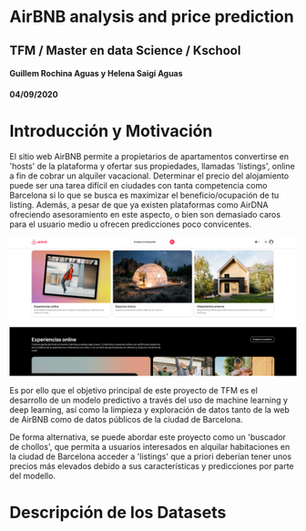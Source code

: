 # AirBNB analysis and price prediction
## TFM / Master en data Science / Kschool
#### **Guillem Rochina Aguas y Helena Saigí Aguas**
#### 04/09/2020

# Introducción y Motivación

El sitio web AirBNB permite a propietarios de apartamentos convertirse en 'hosts' de la plataforma y ofertar sus propiedades, llamadas 'listings', online a fin de cobrar un alquiler vacacional. Determinar el precio del alojamiento puede ser una tarea difícil en ciudades con tanta competencia como Barcelona si lo que se busca es maximizar el beneficio/ocupación de tu listing. Además, a pesar de que ya existen plataformas como AirDNA ofreciendo asesoramiento en este aspecto, o bien son demasiado caros para el usuario medio u ofrecen predicciones poco convicentes.

![](/imagenes/AirBNBweb.png?raw=true)

Es por ello que el objetivo principal de este proyecto de TFM es el desarrollo de un modelo predictivo a través del uso de machine learning y deep learning, así como la limpieza y exploración de datos tanto de la web de AirBNB como de datos públicos de la ciudad de Barcelona.

De forma alternativa, se puede abordar este proyecto como un 'buscador de chollos', que permita a usuarios interesados en alquilar habitaciones en la ciudad de Barcelona acceder a 'listings' que a priori deberían tener unos precios más elevados debido a sus características y predicciones por parte del modello.

# Descripción de los Datasets

# 
